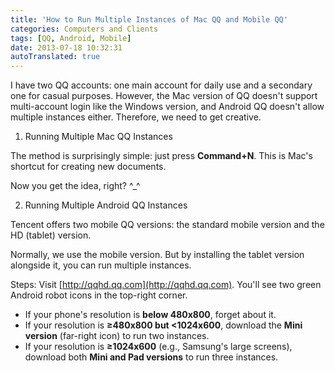 ```yaml
---
title: 'How to Run Multiple Instances of Mac QQ and Mobile QQ'
categories: Computers and Clients
tags: [QQ, Android, Mobile]
date: 2013-07-18 10:32:31
autoTranslated: true
---
```



I have two QQ accounts: one main account for daily use and a secondary one for casual purposes. However, the Mac version of QQ doesn't support multi-account login like the Windows version, and Android QQ doesn't allow multiple instances either. Therefore, we need to get creative.

1) Running Multiple Mac QQ Instances  

The method is surprisingly simple: just press **Command+N**. This is Mac's shortcut for creating new documents.  

Now you get the idea, right? ^_^  

2) Running Multiple Android QQ Instances  

Tencent offers two mobile QQ versions: the standard mobile version and the HD (tablet) version.  

Normally, we use the mobile version. But by installing the tablet version alongside it, you can run multiple instances.  

Steps: Visit [http://qqhd.qq.com](http://qqhd.qq.com). You'll see two green Android robot icons in the top-right corner.  

- If your phone's resolution is **below 480x800**, forget about it.  
- If your resolution is **≥480x800 but <1024x600**, download the **Mini version** (far-right icon) to run two instances.  
- If your resolution is **≥1024x600** (e.g., Samsung's large screens), download both **Mini and Pad versions** to run three instances.  
``` 
